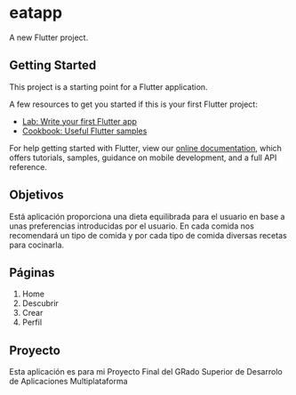 # eatapp

A new Flutter project.

## Getting Started

This project is a starting point for a Flutter application.

A few resources to get you started if this is your first Flutter project:

- [Lab: Write your first Flutter app](https://flutter.dev/docs/get-started/codelab)
- [Cookbook: Useful Flutter samples](https://flutter.dev/docs/cookbook)

For help getting started with Flutter, view our
[online documentation](https://flutter.dev/docs), which offers tutorials,
samples, guidance on mobile development, and a full API reference.

## Objetivos

Está aplicación proporciona una dieta equilibrada para el usuario en base a unas preferencias introducidas por el usuario. En cada comida nos recomendará un tipo de comida y por cada tipo de comida diversas recetas para cocinarla.

## Páginas

1. Home
2. Descubrir
3. Crear
4. Perfil

## Proyecto

Esta aplicación es para mi Proyecto Final del GRado Superior de Desarrolo de Aplicaciones Multiplataforma
